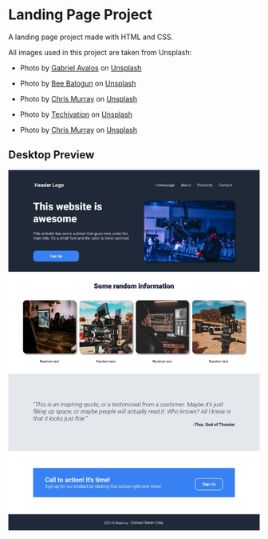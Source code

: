 # Landing Page Project
A landing page project made with HTML and CSS.

All images used in this project are taken from Unsplash:

- Photo by <a href="https://unsplash.com/@studio_gva?utm_content=creditCopyText&utm_medium=referral&utm_source=unsplash">Gabriel Avalos</a> on <a href="https://unsplash.com/photos/a-man-standing-in-front-of-a-camera-QQAzPQ-AGSc?utm_content=creditCopyText&utm_medium=referral&utm_source=unsplash">Unsplash</a>

- Photo by <a href="https://unsplash.com/@bee_balogun?utm_content=creditCopyText&utm_medium=referral&utm_source=unsplash">Bee Balogun</a> on <a href="https://unsplash.com/photos/man-in-front-of-mixing-console-KGyzk-EvTwQ?utm_content=creditCopyText&utm_medium=referral&utm_source=unsplash">Unsplash</a>
  

- Photo by <a href="https://unsplash.com/@seemurray?utm_content=creditCopyText&utm_medium=referral&utm_source=unsplash">Chris Murray</a> on <a href="https://unsplash.com/photos/black-digital-video-camera-YvPxyGzaFJ4?utm_content=creditCopyText&utm_medium=referral&utm_source=unsplash">Unsplash</a>
  

- Photo by <a href="https://unsplash.com/@techivation?utm_content=creditCopyText&utm_medium=referral&utm_source=unsplash">Techivation</a> on <a href="https://unsplash.com/photos/man-in-black-jacket-playing-piano-EaZdLOxkcpI?utm_content=creditCopyText&utm_medium=referral&utm_source=unsplash">Unsplash</a>
  
- Photo by <a href="https://unsplash.com/@seemurray?utm_content=creditCopyText&utm_medium=referral&utm_source=unsplash">Chris Murray</a> on <a href="https://unsplash.com/photos/shallow-focus-photography-of-video-camcorder-qtKVfAdF3_s?utm_content=creditCopyText&utm_medium=referral&utm_source=unsplash">Unsplash</a>
  


## Desktop Preview
![Landing Page Preview](images/landingpage.jpg)